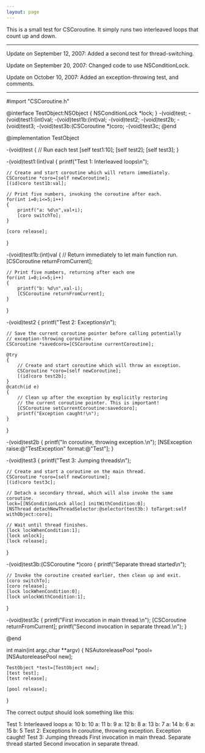 ```yaml
---
layout: page
---
```


This is a small test for CSCoroutine. It simply runs two interleaved loops that count up and down.

----

Update on September 12, 2007: Added a second test for thread-switching.

Update on September 20, 2007: Changed code to use NSConditionLock.

Update on October 10, 2007: Added an exception-throwing test, and comments.

----

    
#import "CSCoroutine.h"

@interface TestObject:NSObject
{
	NSConditionLock *lock;
}
-(void)test;
-(void)test1:(int)val;
-(void)test1b:(int)val;
-(void)test2;
-(void)test2b;
-(void)test3;
-(void)test3b:(CSCoroutine *)coro;
-(void)test3c;
@end

@implementation TestObject

-(void)test
{
	// Run each test
	[self test1:10];
	[self test2];
	[self test3];
}

-(void)test1:(int)val
{
	printf("Test 1: Interleaved loops\n");

	// Create and start coroutine which will return immediately.
	CSCoroutine *coro=[self newCoroutine];
	[(id)coro test1b:val];

	// Print five numbers, invoking the coroutine after each.
	for(int i=0;i<=5;i++)
	{
		printf("a: %d\n",val+i);
		[coro switchTo];
	} 

	[coro release];
}

-(void)test1b:(int)val
{
	// Return immediately to let main function run.
	[CSCoroutine returnFromCurrent];

	// Print five numbers, returning after each one
	for(int i=0;i<=5;i++)
	{
		printf("b: %d\n",val-i);
		[CSCoroutine returnFromCurrent];
	}
}

-(void)test2
{
	printf("Test 2: Exceptions\n");

	// Save the current coroutine pointer before calling potentially
	// exception-throwing coroutine.
	CSCoroutine *savedcoro=[CSCoroutine currentCoroutine];

	@try
	{
		// Create and start coroutine which will throw an exception.
		CSCoroutine *coro=[self newCoroutine];
		[(id)coro test2b];
	}
	@catch(id e)
	{
		// Clean up after the exception by explicitly restoring
		// the current coroutine pointer. This is important!
		[CSCoroutine setCurrentCoroutine:savedcoro];
		printf("Exception caught!\n");
	}
}

-(void)test2b
{
	printf("In coroutine, throwing exception.\n");
	[NSException raise:@"TestException" format:@"Test"];
}

-(void)test3
{
	printf("Test 3: Jumping threads\n");

	// Create and start a coroutine on the main thread.
	CSCoroutine *coro=[self newCoroutine];
	[(id)coro test3c];

	// Detach a secondary thread, which will also invoke the same coroutine.
	lock=[[NSConditionLock alloc] initWithCondition:0];
	[NSThread detachNewThreadSelector:@selector(test3b:) toTarget:self withObject:coro];

	// Wait until thread finishes.
	[lock lockWhenCondition:1];
	[lock unlock];
	[lock release];
}

-(void)test3b:(CSCoroutine *)coro
{
	printf("Separate thread started\n");

	// Invoke the coroutine created earlier, then clean up and exit.
	[coro switchTo];
	[coro release];
	[lock lockWhenCondition:0];
	[lock unlockWithCondition:1];
}

-(void)test3c
{
	printf("First invocation in main thread.\n");
	[CSCoroutine returnFromCurrent];
	printf("Second invocation in separate thread.\n");
}

@end

int main(int argc,char **argv)
{
	NSAutoreleasePool *pool=[NSAutoreleasePool new];

	TestObject *test=[TestObject new];
	[test test];
	[test release];

	[pool release];
}


The correct output should look something like this:

    
Test 1: Interleaved loops
a: 10
b: 10
a: 11
b: 9
a: 12
b: 8
a: 13
b: 7
a: 14
b: 6
a: 15
b: 5
Test 2: Exceptions
In coroutine, throwing exception.
Exception caught!
Test 3: Jumping threads
First invocation in main thread.
Separate thread started
Second invocation in separate thread.
